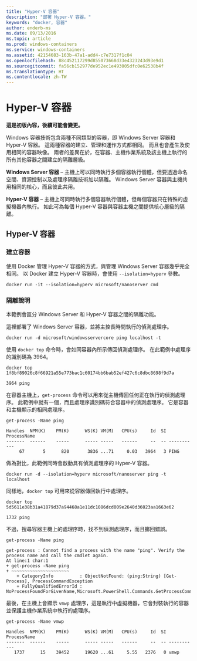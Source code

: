 ```yaml
---
title: "Hyper-V 容器"
description: "部署 Hyper-V 容器。"
keywords: "docker, 容器"
author: enderb-ms
ms.date: 09/13/2016
ms.topic: article
ms.prod: windows-containers
ms.service: windows-containers
ms.assetid: 42154683-163b-47a1-add4-c7e7317f1c04
ms.openlocfilehash: 88c452117299d855073668d33e4323243d93e9d1
ms.sourcegitcommit: fa56cb152977de952ec1e493005dfc0e62538b4f
ms.translationtype: HT
ms.contentlocale: zh-TW
---
```

# <a name="hyper-v-containers"></a>Hyper-V 容器

**這是初版內容，後續可能會變更。** 

Windows 容器技術包含兩種不同類型的容器，即 Windows Server 容器和 Hyper-V 容器。 這兩種容器的建立、管理和運作方式都相同。 而且也會產生及使用相同的容器映像。 兩者的差異在於，在容器、主機作業系統及該主機上執行的所有其他容器之間建立的隔離層級。

**Windows Server 容器** – 主機上可以同時執行多個容器執行個體，但要透過命名空間、資源控制以及處理序隔離技術加以隔離。  Windows Server 容器與主機共用相同的核心，而且彼此共用。

**Hyper-V 容器** – 主機上可同時執行多個容器執行個體，但每個容器只在特殊的虛擬機器內執行。 如此可為每個 Hyper-V 容器與容器主機之間提供核心層級的隔離。

## <a name="hyper-v-container"></a>Hyper-V 容器

### <a name="create-container"></a>建立容器

使用 Docker 管理 Hyper-V 容器的方式，與管理 Windows Server 容器幾乎完全相同。 以 Docker 建立 Hyper-V 容器時，會使用 `--isolation=hyperv` 參數。

```none
docker run -it --isolation=hyperv microsoft/nanoserver cmd
```

### <a name="isolation-explanation"></a>隔離說明

本範例會區分 Windows Server 和 Hyper-V 容器之間的隔離功能。 

這裡部署了 Windows Server 容器，並將主控長時間執行的偵測處理序。

```none
docker run -d microsoft/windowsservercore ping localhost -t
```

使用 `docker top` 命令時，會如同容器內所示傳回偵測處理序。 在此範例中處理序的識別碼為 3964。

```none
docker top 1f8bf89026c8f66921a55e773bac1c60174bb6bab52ef427c6c8dbc8698f9d7a

3964 ping
```

在容器主機上，`get-process` 命令可以用來從主機傳回任何正在執行的偵測處理序。 此範例中就有一個，而且處理序識別碼符合容器中的偵測處理序。 它是容器和主機顯示的相同處理序。

```none
get-process -Name ping

Handles  NPM(K)    PM(K)      WS(K) VM(M)   CPU(s)     Id  SI ProcessName
-------  ------    -----      ----- -----   ------     --  -- -----------
     67       5      820       3836 ...71     0.03   3964   3 PING
```

做為對比，此範例同時會啟動具有偵測處理序的 Hyper-V 容器。 

```none
docker run -d --isolation=hyperv microsoft/nanoserver ping -t localhost
```

同樣地，`docker top` 可用來從容器傳回執行中處理序。

```none
docker top 5d5611e38b31a41879d37a94468a1e11dc1086dcd009e2640d36023aa1663e62

1732 ping
```

不過，搜尋容器主機上的處理序時，找不到偵測處理序，而且擲回錯誤。

```none
get-process -Name ping

get-process : Cannot find a process with the name "ping". Verify the process name and call the cmdlet again.
At line:1 char:1
+ get-process -Name ping
+ ~~~~~~~~~~~~~~~~~~~~~~
    + CategoryInfo          : ObjectNotFound: (ping:String) [Get-Process], ProcessCommandException
    + FullyQualifiedErrorId : NoProcessFoundForGivenName,Microsoft.PowerShell.Commands.GetProcessCommand
```

最後，在主機上會顯示 `vmwp` 處理序，這是執行中虛擬機器，它會封裝執行的容器並保護主機作業系統中執行的處理序。

```none
get-process -Name vmwp

Handles  NPM(K)    PM(K)      WS(K) VM(M)   CPU(s)     Id  SI ProcessName
-------  ------    -----      ----- -----   ------     --  -- -----------
   1737      15    39452      19620 ...61     5.55   2376   0 vmwp
```
